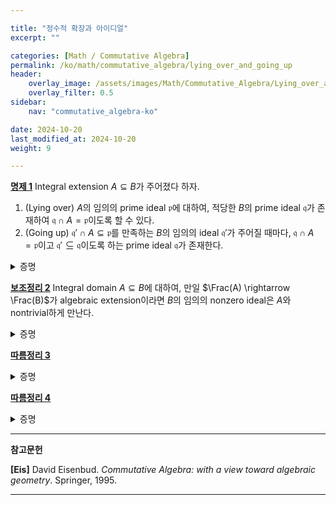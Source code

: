 ```yaml
---

title: "정수적 확장과 아이디얼"
excerpt: ""

categories: [Math / Commutative Algebra]
permalink: /ko/math/commutative_algebra/lying_over_and_going_up
header:
    overlay_image: /assets/images/Math/Commutative_Algebra/Lying_over_and_going_up.png
    overlay_filter: 0.5
sidebar: 
    nav: "commutative_algebra-ko"

date: 2024-10-20
last_modified_at: 2024-10-20
weight: 9

---
```


<div class="proposition" markdown="1">

<ins id="prop1">**명제 1**</ins> Integral extension $A\subseteq B$가 주어졌다 하자.

1. (Lying over) $A$의 임의의 prime ideal $\mathfrak{p}$에 대하여, 적당한 $B$의 prime ideal $\mathfrak{q}$가 존재하여 $\mathfrak{q}\cap A=\mathfrak{p}$이도록 할 수 있다.
2. (Going up) $\mathfrak{q}'\cap A\subseteq \mathfrak{p}$를 만족하는 $B$의 임의의 ideal $\mathfrak{q}'$가 주어질 때마다, $\mathfrak{q}\cap A=\mathfrak{p}$이고 $\mathfrak{q}'\subseteq \mathfrak{q}$이도록 하는 prime ideal $\mathfrak{q}$가 존재한다.

</div>
<details class="proof" markdown="1">
<summary>증명</summary>



</details>

<div class="proposition" markdown="1">

<ins id="lem2">**보조정리 2**</ins> Integral domain $A\subseteq B$에 대하여, 만일 $\Frac(A) \rightarrow \Frac(B)$가 algebraic extension이라면 $B$의 임의의 nonzero ideal은 $A$와 nontrivial하게 만난다.

</div>
<details class="proof" markdown="1">
<summary>증명</summary>



</details>

<div class="proposition" markdown="1">

<ins id="cor3">**따름정리 3**</ins> 

</div>
<details class="proof" markdown="1">
<summary>증명</summary>



</details>

<div class="proposition" markdown="1">

<ins id="cor4">**따름정리 4**</ins> 

</div>
<details class="proof" markdown="1">
<summary>증명</summary>



</details>

---

**참고문헌**

**[Eis]** David Eisenbud. *Commutative Algebra: with a view toward algebraic geometry*. Springer, 1995.

---